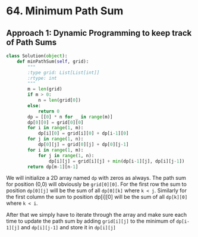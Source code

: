 # 64. Minimum Path Sum

## Approach 1: Dynamic Programming to keep track of Path Sums

```python
class Solution(object):
    def minPathSum(self, grid):
        """
        :type grid: List[List[int]]
        :rtype: int
        """
        m = len(grid)
        if m > 0:
            n = len(grid[0])
        else:
            return 0
        dp = [[0] * n for _ in range(m)]
        dp[0][0] = grid[0][0]
        for i in range(1, m):
            dp[i][0] = grid[i][0] + dp[i-1][0]
        for j in range(1, n):
            dp[0][j] = grid[0][j] + dp[0][j-1]
        for i in range(1, m):
            for j in range(1, n):
                dp[i][j] = grid[i][j] + min(dp[i-1][j], dp[i][j-1])
        return dp[m-1][n-1]
```

We will initialize a 2D array named `dp` with zeros as always. The path sum for position \(0,0\) will obviously be `grid[0][0]`. For the first row the sum to position `dp[0][j]` will be the sum of all `dp[0][k]` where `k < j`. Similarly for the first column the sum to position dp\[i\]\[0\] will be the sum of all `dp[k][0]` where `k < i`.

After that we simply have to iterate through the array and make sure each time to update the path sum by adding `grid[i][j]` to the minimum of `dp[i-1][j]` and `dp[i][j-1]` and store it in `dp[i][j]`

